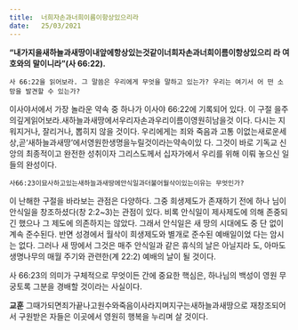 ```yaml
---
title:  너희자손과너희이름이항상있으리라
date:   25/03/2021
---
```


**“내가지을새하늘과새땅이내앞에항상있는것같이너희자손과너희이름이항상있으리 라 여호와의 말이니라”(사 66:22).**

`사 66:22을 읽어보라. 그 말씀은 우리에게 무엇을 말하고 있는가? 우리는 여기서 어 떤 소망을 발견할 수 있는가?`

이사야서에서 가장 놀라운 약속 중 하나가 이사야 66:22에 기록되어 있다. 이 구절 을주의깊게읽어보라.새하늘과새땅에서우리자손과우리이름이영원히남을것 이다. 다시는 지워지거나, 잘리거나, 뽑히지 않을 것이다. 우리에게는 죄와 죽음과 고통 이없는새로운세상,곧‘새하늘과새땅’에서영원한생명을누릴것이라는약속이있 다. 그것이 바로 기독교 신앙의 최종적이고 완전한 성취이자 그리스도께서 십자가에서 우리를 위해 이뤄 놓으신 일들의 완성이다.

`사66:23이묘사하고있는새하늘과새땅에안식일과더불어월삭이있는이유는 무엇인가?`

이 난해한 구절을 바라보는 관점은 다양하다. 그중 희생제도가 존재하기 전에 하나 님이 안식일을 창조하셨다(창 2:2~3)는 관점이 있다. 비록 안식일이 제사제도에 의해 존중되긴 했으나 그 제도에 의존하지는 않았다. 그래서 안식일은 새 땅의 시대에도 중 단 없이 계속 준수된다. 반면 성경에서 월삭이 희생제도와 별개로 준수된 예배일이었 다는 암시는 없다. 그러나 새 땅에서 그것은 매주 안식일과 같은 휴식의 날은 아닐지라 도, 아마도 생명나무의 매월 주기와 관련한(계 22:2) 예배의 날이 될 것이다.

사 66:23의 의미가 구체적으로 무엇이든 간에 중요한 핵심은, 하나님의 백성이 영원 무궁토록 그분을 경배할 것이라는 사실이다.

**교훈** 그때가되면죄가끝나고원수와죽음이사라지며지구는새하늘과새땅으로 재창조되어서 구원받은 자들은 이곳에서 영원히 행복을 누리며 살 것이다.